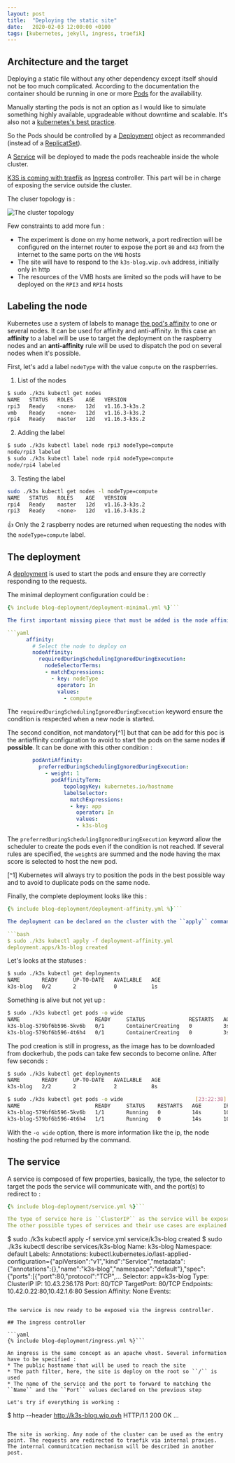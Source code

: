 ```yaml
---
layout: post
title:  "Deploying the static site"
date:   2020-02-03 12:00:00 +0100
tags: [kubernetes, jekyll, ingress, traefik]
---
```


## Architecture and the target

Deploying a static file without any other dependency except itself should not be too much complicated.
According to the documentation the container should be running in one or more [Pods](https://kubernetes.io/docs/concepts/workloads/pods/pod-overview/) for the availability.

Manually starting the pods is not an option as I would like to simulate something highly available, upgradeable without downtime and scalable. It's also not a [kubernetes's best practice](https://kubernetes.io/docs/concepts/configuration/overview/#naked-pods-vs-replicasets-deployments-and-jobs).

So the Pods should be controlled by a [Deployment](https://kubernetes.io/docs/concepts/workloads/controllers/deployment/) object as recommanded (instead of a [ReplicatSet](https://kubernetes.io/docs/concepts/workloads/controllers/replicaset/)).

A [Service](https://kubernetes.io/docs/concepts/services-networking/service/) will be deployed to made the pods reacheable inside the whole cluster.

[K3S is coming with traefik](https://rancher.com/docs/k3s/latest/en/networking/#traefik-ingress-controller) as [Ingress](https://kubernetes.io/docs/concepts/services-networking/ingress/) controller. This part will be in charge of exposing the service outside the cluster.

The cluser topology is :

![The cluster topology](/assets/cluster-topology.png)

Few constraints to add more fun :

* The experiment is done on my home network, a port redirection will be configured on the internet router to expose the port ``80`` and ``443`` from the internet to the same ports on the ``VMB`` hosts
* The site will have to respond to the ``k3s-blog.wip.ovh`` address, initially only in http
* The resources of the VMB hosts are limited so the pods will have to be deployed on the ``RPI3`` and ``RPI4`` hosts

## Labeling the node

Kubernetes use a system of labels to manage [the pod's affinity](https://kubernetes.io/docs/concepts/configuration/assign-pod-node/) to one or several nodes.
It can be used for affinity and anti-affinity. In this case an **affinity** to a label will be use to target the deployment on the raspberry nodes and an **anti-affinity** rule will be used to dispatch the pod on several nodes when it's possible.

First, let's add a label ``nodeType`` with the value ``compute`` on the raspberries.

1. List of the nodes

```bash
$ sudo ./k3s kubectl get nodes
NAME   STATUS   ROLES    AGE   VERSION
rpi3   Ready    <none>   12d   v1.16.3-k3s.2
vmb    Ready    <none>   12d   v1.16.3-k3s.2
rpi4   Ready    master   12d   v1.16.3-k3s.2
```

2. Adding the label

```bash
$ sudo ./k3s kubectl label node rpi3 nodeType=compute
node/rpi3 labeled
$ sudo ./k3s kubectl label node rpi4 nodeType=compute
node/rpi4 labeled
```

3. Testing the label

```bash
sudo ./k3s kubectl get nodes -l nodeType=compute
NAME   STATUS   ROLES    AGE   VERSION
rpi4   Ready    master   12d   v1.16.3-k3s.2
rpi3   Ready    <none>   12d   v1.16.3-k3s.2
```

👍 Only the 2 raspberry nodes are returned when requesting the nodes with the ``nodeType=compute`` label.

## The deployment

A [deployment](https://kubernetes.io/docs/concepts/workloads/controllers/deployment/) is used to start the pods and ensure they are correctly responding to the requests.

The minimal deployment configuration could be :

```yaml
{% include blog-deployment/deployment-minimal.yml %}```

The first important missing piece that must be added is the node affinity to ensure any pods will be started on the ``VMB`` node. It can be achieve with this syntax in the spec > template > spec section :

```yaml
      affinity:
        # Select the node to deploy on
        nodeAffinity:
          requiredDuringSchedulingIgnoredDuringExecution:
            nodeSelectorTerms:
            - matchExpressions:
              - key: nodeType
                operator: In
                values:
                  - compute
```

The ``requiredDuringSchedulingIgnoredDuringExecution`` keyword ensure the condition is respected when a new node is started.

The second condition, not mandatory[^1] but that can be add for this poc is the antiaffinity configuration to avoid to start the pods on the same nodes **if possible**.
It can be done with this other condition :

```yaml
        podAntiAffinity:
          preferredDuringSchedulingIgnoredDuringExecution:
            - weight: 1
              podAffinityTerm:
                  topologyKey: kubernetes.io/hostname
                  labelSelector:
                    matchExpressions:
                    - key: app
                      operator: In
                      values:
                      - k3s-blog
```

The ``preferredDuringSchedulingIgnoredDuringExecution`` keyword allow the scheduler to create the pods even if the condition is not reached. If several rules are specified, the ``weight``s are summed and the node having the max score is selected to host the new pod.

[^1] Kubernetes will always try to position the pods in the best possible way and to avoid to duplicate pods on the same node.

Finally, the complete deployment looks like this :

```yaml
{% include blog-deployment/deployment-affinity.yml %}```

The deployment can be declared on the cluster with the ``apply`` command :

```bash
$ sudo ./k3s kubectl apply -f deployment-affinity.yml
deployment.apps/k3s-blog created
```

Let's looks at the statuses :

```bash
$ sudo ./k3s kubectl get deployments
NAME       READY     UP-TO-DATE   AVAILABLE   AGE
k3s-blog   0/2       2            0           1s
```

Something is alive but not yet up :

```bash
$ sudo ./k3s kubectl get pods -o wide
NAME                        READY     STATUS              RESTARTS   AGE       IP        NODE      NOMINATED NODE   READINESS GATES
k3s-blog-579bf6b596-5kv6b   0/1       ContainerCreating   0          3s        <none>    rpi4      <none>           <none>
k3s-blog-579bf6b596-4t6h4   0/1       ContainerCreating   0          3s        <none>    rpi3      <none>           <none>    
```

The pod creation is still in progress, as the image has to be downloaded from dockerhub, the pods can take few seconds to become online. After few seconds :

```bash
$ sudo ./k3s kubectl get deployments
NAME       READY     UP-TO-DATE   AVAILABLE   AGE
k3s-blog   2/2       2            2           8s   
```

```bash
$ sudo ./k3s kubectl get pods -o wide                       [23:22:38]
NAME                        READY     STATUS    RESTARTS   AGE       IP           NODE      NOMINATED NODE   READINESS GATES
k3s-blog-579bf6b596-5kv6b   1/1       Running   0          14s       10.42.0.21   rpi4      <none>           <none>
k3s-blog-579bf6b596-4t6h4   1/1       Running   0          14s       10.42.1.5    rpi3      <none>           <none>  
```

With the ``-o wide`` option, there is more information like the ip, the node hosting the pod returned by the command.

## The service

A service is composed of few properties, basically, the type, the selector to target the pods the service will communicate with, and the port(s) to redirect to :

```yaml
{% include blog-deployment/service.yml %}```

The type of service here is ``ClusterIP`` as the service will be exposed by the ingress controller. 
The other possible types of services and their use cases are explained on the [official documentation](https://kubernetes.io/docs/concepts/services-networking/service/#publishing-services-service-types).

```
$ sudo ./k3s kubectl apply -f service.yml
service/k3s-blog created
$ sudo ./k3s kubectl describe services/k3s-blog
Name:              k3s-blog
Namespace:         default
Labels:            <none>
Annotations:       kubectl.kubernetes.io/last-applied-configuration={"apiVersion":"v1","kind":"Service","metadata":{"annotations":{},"name":"k3s-blog","namespace":"default"},"spec":{"ports":[{"port":80,"protocol":"TCP",...
Selector:          app=k3s-blog
Type:              ClusterIP
IP:                10.43.236.178
Port:              <unset>  80/TCP
TargetPort:        80/TCP
Endpoints:         10.42.0.22:80,10.42.1.6:80
Session Affinity:  None
Events:            <none>
```

The service is now ready to be exposed via the ingress controller.

## The ingress controller

```yaml
{% include blog-deployment/ingress.yml %}```

An ingress is the same concept as an apache vhost. Several information have to be specified :
* The public hostname that will be used to reach the site
* The path filter, here, the site is deploy on the root so ``/`` is used
* The name of the service and the port to forward to matching the ``Name`` and the ``Port`` values declared on the previous step

Let's try if everything is working :
```
$ http --header http://k3s-blog.wip.ovh
HTTP/1.1 200 OK
...
```

The site is working. Any node of the cluster can be used as the entry point. The requests are redirected to traefik via internal proxies.
The internal communitcation mechanism will be described in another post.
